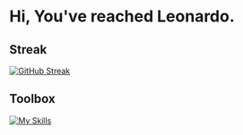 # Hi, You've reached Leonardo.

## Streak
[![GitHub Streak](https://streak-stats.demolab.com/?user=LeonardoRubuz)](https://git.io/streak-stats)

## Toolbox
[![My Skills](https://skillicons.dev/icons?i=html,css,tailwind,js,ts,nodejs,react,nextjs,express,py,django,php,symfony,figma,mint,bash,wordpress,postgres,mysql&perline=9)](https://skillicons.dev)

